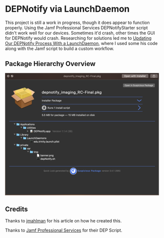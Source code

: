 # DEPNotify via LaunchDaemon
This project is still a work in progress, though it does appear to function properly.
Using the Jamf Professional Services DEPNotifyStarter script didn't work well for our devices. Sometimes it'd crash, other times the GUI for DEPNotify would crash.
Researching for solutions led me to [Updating Our DEPNotify Process With a LaunchDaemon](https://yearofthegeek.net/2018/05/updating-our-depnotify-process/), where I used some his code along with the Jamf script to build a custom workflow.

## Package Hierarchy Overview
![Overview](https://raw.githubusercontent.com/mlizbeth/depnotify_launchd/master/img/1.png)

## Credits
Thanks to [jmahlman](https://github.com/jmahlman/DEPNotify-automated) for his article on how he created this.

Thanks to [Jamf Professional Services](https://github.com/jamf/DEPNotify-Starter) for their DEP Script.
